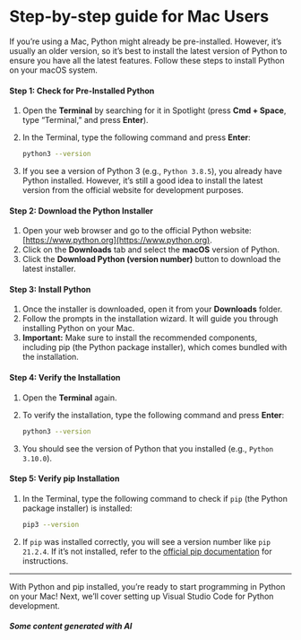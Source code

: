# Step-by-step guide for Mac Users

If you’re using a Mac, Python might already be pre-installed. However, it’s usually an older version, so it’s best to install the latest version of Python to ensure you have all the latest features. Follow these steps to install Python on your macOS system.

#### Step 1: Check for Pre-Installed Python

1. Open the **Terminal** by searching for it in Spotlight (press **Cmd + Space**, type “Terminal,” and press **Enter**).
2.  In the Terminal, type the following command and press **Enter**:

    ```bash
    python3 --version
    ```
3. If you see a version of Python 3 (e.g., `Python 3.8.5`), you already have Python installed. However, it’s still a good idea to install the latest version from the official website for development purposes.

#### Step 2: Download the Python Installer

1. Open your web browser and go to the official Python website: [https://www.python.org](https://www.python.org).
2. Click on the **Downloads** tab and select the **macOS** version of Python.
3. Click the **Download Python (version number)** button to download the latest installer.

#### Step 3: Install Python

1. Once the installer is downloaded, open it from your **Downloads** folder.
2. Follow the prompts in the installation wizard. It will guide you through installing Python on your Mac.
3. **Important:** Make sure to install the recommended components, including pip (the Python package installer), which comes bundled with the installation.

#### Step 4: Verify the Installation

1. Open the **Terminal** again.
2.  To verify the installation, type the following command and press **Enter**:

    ```bash
    python3 --version
    ```
3. You should see the version of Python that you installed (e.g., `Python 3.10.0`).

#### Step 5: Verify pip Installation

1.  In the Terminal, type the following command to check if `pip` (the Python package installer) is installed:

    ```bash
    pip3 --version
    ```
2. If `pip` was installed correctly, you will see a version number like `pip 21.2.4`. If it’s not installed, refer to the [official pip documentation](https://pip.pypa.io/en/stable/installation/) for instructions.

***

With Python and pip installed, you’re ready to start programming in Python on your Mac! Next, we’ll cover setting up Visual Studio Code for Python development.

##### Some content generated with AI
